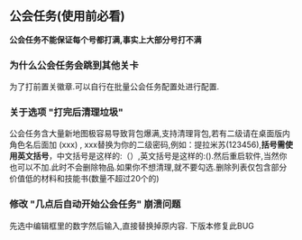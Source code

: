 ## 公会任务(使用前必看)

**公会任务不能保证每个号都打满,事实上大部分号打不满**

### 为什么公会任务会跳到其他关卡

为了打前置关徽章.可以自行在批量公会任务配置处进行配置.

### 关于选项 "打完后清理垃圾"

公会任务含大量新地图极容易导致背包爆满,支持清理背包,若有二级请在桌面版内角色名后面加 (xxx) , xxx替换为你的二级密码,例如：提拉米苏(123456),**括号需使用英文括号**，中文括号是这样的:（）,英文括号是这样的:().然后重启软件,当然你也可以不加.此时不会删除物品.如果你不想清理,就不要勾选.删除列表仅包含部分价值低的材料和技能书(数量不超过20个的)

### 修改 "几点后自动开始公会任务" 崩溃问题

先选中编辑框里的数字然后输入,直接替换掉原内容. 下版本修复此BUG